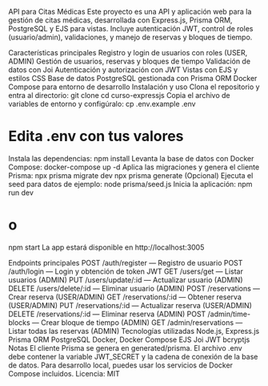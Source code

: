 API para Citas Médicas
Este proyecto es una API y aplicación web para la gestión de citas médicas, desarrollada con Express.js, Prisma ORM, PostgreSQL y EJS para vistas. Incluye autenticación JWT, control de roles (usuario/admin), validaciones, y manejo de reservas y bloques de tiempo.

Características principales
Registro y login de usuarios con roles (USER, ADMIN)
Gestión de usuarios, reservas y bloques de tiempo
Validación de datos con Joi
Autenticación y autorización con JWT
Vistas con EJS y estilos CSS
Base de datos PostgreSQL gestionada con Prisma ORM
Docker Compose para entorno de desarrollo
Instalación y uso
Clona el repositorio y entra al directorio:
git clone <repo-url>
cd curso-expressjs
Copia el archivo de variables de entorno y configúralo:
cp .env.example .env
# Edita .env con tus valores
Instala las dependencias:
npm install
Levanta la base de datos con Docker Compose:
docker-compose up -d
Aplica las migraciones y genera el cliente Prisma:
npx prisma migrate dev
npx prisma generate
(Opcional) Ejecuta el seed para datos de ejemplo:
node prisma/seed.js
Inicia la aplicación:
npm run dev
# o
npm start
La app estará disponible en http://localhost:3005

Endpoints principales
POST /auth/register — Registro de usuario
POST /auth/login — Login y obtención de token JWT
GET /users/get — Listar usuarios (ADMIN)
PUT /users/update/:id — Actualizar usuario (ADMIN)
DELETE /users/delete/:id — Eliminar usuario (ADMIN)
POST /reservations — Crear reserva (USER/ADMIN)
GET /reservations/:id — Obtener reserva (USER/ADMIN)
PUT /reservations/:id — Actualizar reserva (USER/ADMIN)
DELETE /reservations/:id — Eliminar reserva (ADMIN)
POST /admin/time-blocks — Crear bloque de tiempo (ADMIN)
GET /admin/reservations — Listar todas las reservas (ADMIN)
Tecnologías utilizadas
Node.js, Express.js
Prisma ORM
PostgreSQL
Docker, Docker Compose
EJS
Joi
JWT
bcryptjs
Notas
El cliente Prisma se genera en generated/prisma.
El archivo .env debe contener la variable JWT_SECRET y la cadena de conexión de la base de datos.
Para desarrollo local, puedes usar los servicios de Docker Compose incluidos.
Licencia: MIT